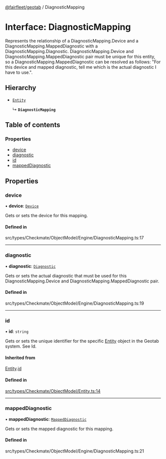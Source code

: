 [@fairfleet/geotab](../README.md) / DiagnosticMapping

# Interface: DiagnosticMapping

Represents the relationship of a DiagnosticMapping.Device and a DiagnosticMapping.MappedDiagnostic with a DiagnosticMapping.Diagnostic.
 DiagnosticMapping.Device and DiagnosticMapping.MappedDiagnostic pair must be unique for this entity, so a DiagnosticMapping.MappedDiagnostic
 can be resolved as follows: "For this device and mapped diagnostic, tell me which is the actual diagnostic I have to use.".

## Hierarchy

- [`Entity`](Entity.md)

  ↳ **`DiagnosticMapping`**

## Table of contents

### Properties

- [device](DiagnosticMapping.md#device)
- [diagnostic](DiagnosticMapping.md#diagnostic)
- [id](DiagnosticMapping.md#id)
- [mappedDiagnostic](DiagnosticMapping.md#mappeddiagnostic)

## Properties

### device

• **device**: [`Device`](Device.md)

Gets or sets the device for this mapping.

#### Defined in

src/types/Checkmate/ObjectModel/Engine/DiagnosticMapping.ts:17

___

### diagnostic

• **diagnostic**: [`Diagnostic`](Diagnostic.md)

Gets or sets the actual diagnostic that must be used for this DiagnosticMapping.Device and DiagnosticMapping.MappedDiagnostic pair.

#### Defined in

src/types/Checkmate/ObjectModel/Engine/DiagnosticMapping.ts:19

___

### id

• **id**: `string`

Gets or sets the unique identifier for the specific [Entity](Entity.md) object in the Geotab system. See Id.

#### Inherited from

[Entity](Entity.md).[id](Entity.md#id)

#### Defined in

[src/types/Checkmate/ObjectModel/Entity.ts:14](https://github.com/fairfleet/geotab/blob/ff38bfc/src/types/Checkmate/ObjectModel/Entity.ts#L14)

___

### mappedDiagnostic

• **mappedDiagnostic**: [`MappedDiagnostic`](MappedDiagnostic.md)

Gets or sets the mapped diagnostic for this mapping.

#### Defined in

src/types/Checkmate/ObjectModel/Engine/DiagnosticMapping.ts:21
